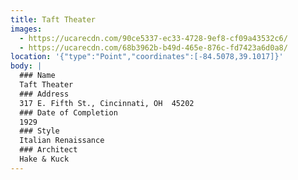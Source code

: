 ```yaml
---
title: Taft Theater
images:
  - https://ucarecdn.com/90ce5337-ec33-4728-9ef8-cf09a43532c6/
  - https://ucarecdn.com/68b3962b-b49d-465e-876c-fd7423a6d0a8/
location: '{"type":"Point","coordinates":[-84.5078,39.1017]}'
body: |
  ### Name
  Taft Theater
  ### Address
  317 E. Fifth St., Cincinnati, OH  45202
  ### Date of Completion
  1929
  ### Style
  Italian Renaissance
  ### Architect
  Hake & Kuck
---
```

